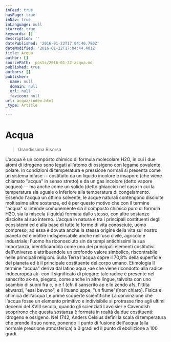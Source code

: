 ```yaml
---
inFeed: true
hasPage: true
inNav: true
inLanguage: null
starred: true
keywords: []
description: ''
datePublished: '2016-01-22T17:04:46.780Z'
dateModified: '2016-01-22T17:04:44.401Z'
title: Acqua
author: []
sourcePath: _posts/2016-01-22-acqua.md
published: true
authors: []
publisher:
  name: null
  domain: null
  url: null
  favicon: null
url: acqua/index.html
_type: Article

---
```

# Acqua

> Grandissima Risorsa

L'acqua è un composto chimico di formula molecolare H2O, in cui i due atomi di idrogeno sono legati all'atomo di ossigeno con legame covalente polare. In condizioni di temperatura e pressione normali si presenta come un sistema bifase -- costituito da un liquido incolore e insapore (che viene chiamato "acqua" in senso stretto) e da un gas incolore (detto vapore acqueo) -- ma anche come un solido (detto ghiaccio) nel caso in cui la temperatura sia uguale o inferiore alla temperatura di congelamento.
Essendo l'acqua un ottimo solvente, le acque naturali contengono disciolte moltissime altre sostanze, ed è per questo motivo che con il termine "acqua" si intende comunemente sia il composto chimico puro di formula H2O, sia la miscela (liquida) formata dallo stesso, con altre sostanze disciolte al suo interno.
L'acqua in natura è tra i principali costituenti degli ecosistemi ed è alla base di tutte le forme di vita conosciute, uomo compreso; ad essa è dovuta anche la stessa origine della vita sul nostro pianeta ed è inoltre indispensabile anche nell'uso civile, agricolo e industriale; l'uomo ha riconosciuto sin da tempi antichissimi la sua importanza, identificandola come uno dei principali elementi costitutivi dell'universo e attribuendole un profondo valore simbolico, riscontrabile nelle principali religioni.
Sulla Terra l'acqua copre il 70,8% della superficie del pianeta ed è il principale costituente del corpo umano.
Etimologia
Il termine "acqua" deriva dal latino aqua,-ae che viene ricondotto alla radice indoeuropea ak- con il significato di piegare: tale radice è presente nel sanscrito ak-na, piegato, come anche in altre lingue, talvolta con uno scambio di suoni fra c, p e f (cfr. il sanscrito ap e lo zendo afs, l'ittita akwanzi, "essi bevono", e il lituano uppe, "un fiume")\[non chiaro\].
Fisica e chimica dell'acqua
Le prime scoperte scientifiche
La convinzione che l'acqua fosse un elemento primitivo e indivisibile si protrasse fino agli ultimi decenni del XVIII secolo, quando gli scienziati Lavoisier e Cavendish scoprirono che questa sostanza è formata in realtà da due costituenti: idrogeno e ossigeno.
Nel 1742, Anders Celsius definì la scala di temperatura che prende il suo nome, ponendo il punto di fusione dell'acqua (alla normale pressione atmosferica) a 0 gradi ed il punto di ebollizione a 100 gradi.